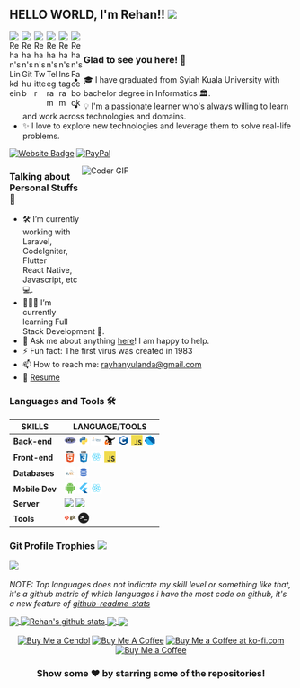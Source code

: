 ## HELLO WORLD, I'm Rehan!! <img src="https://raw.githubusercontent.com/iampavangandhi/iampavangandhi/master/gifs/Hi.gif" width="30px"></h2>

<a href="https://linkedin.com/in/rayhanyulanda">
  <img align="left" alt="Rehan's Linkdein" width="22px" src="https://image.flaticon.com/icons/png/128/1051/1051282.png" />
</a>
<a href="https://github.com/rayhanyulanda">
  <img align="left" alt="Rehan's Github" width="22px" src="https://image.flaticon.com/icons/png/128/1051/1051275.png" />
</a>
<a href="https://twitter.com/rayhanyulanda">
  <img align="left" alt="Rehan's Twitter" width="22px" src="https://image.flaticon.com/icons/png/128/1051/1051280.png" />
</a>
<a href="https://t.me/rayhanyulanda">
  <img align="left" alt="Rehan's Telegram" width="22px" src="https://image.flaticon.com/icons/png/128/1051/1051266.png" />
</a>
<a href="https://instagram.com/rayhanyulanda/">
  <img align="left" alt="Rehan's Instagram" width="22px" src="https://image.flaticon.com/icons/png/128/1051/1051262.png" />
</a>
<a href="https://www.facebook.com/rayhanyulanda/">
  <img align="left" alt="Rehan's Facebook" width="22px" src="https://image.flaticon.com/icons/png/128/1051/1051258.png" />
</a>
<!--<a href="https://www.hackerrank.com/rayhanyulanda/">
  <img align="left" alt="Rehan's Hackerrank" width="22px" src="https://cdn.jsdelivr.net/npm/simple-icons@v3/icons/hackerrank.svg" />
</a>-->
<br />

### Glad to see you here! 🤩 &nbsp;

- 🎓 I have graduated from Syiah Kuala University with bachelor degree in Informatics 🏛.
- 💡 I'm a passionate learner who's always willing to learn and work across technologies and domains.
- ✨ I love to explore new technologies and leverage them to solve real-life problems.

[![Website Badge](https://img.shields.io/badge/-rayhanyulanda.github.io-47CCCC?style=flat&logo=Google-Chrome&logoColor=white&link=https://rayhanyulanda.github.io)](https://rayhanyulanda.github.io) [![PayPal](https://img.shields.io/badge/-PayPal.me-informational?style=flat&logo=PayPal&logoColor=white&link=https://www.paypal.me/RayhanYulanda)](https://www.paypal.me/RayhanYulanda)

<img align="right" height="280" width="375" src="https://media.giphy.com/media/SWoSkN6DxTszqIKEqv/giphy.gif" alt="Coder GIF" />

### Talking about Personal Stuffs :woman:

- 🛠 I’m currently working with Laravel, CodeIgniter, Flutter <br /> React Native, Javascript, etc 💻.
- 👨🏻‍💻 I’m currently learning Full Stack Development 🚀.
- 💬 Ask me about anything [here](https://github.com/rayhanyulanda/rayhanyulanda/issues/)! I am happy to help.
- ⚡ Fun fact: The first virus was created in 1983
- 📫 How to reach me: rayhanyulanda@gmail.com
- 📝 [Resume](https://linkedin.com/in/rayhanyulanda)

### Languages and Tools 🛠️

| SKILLS  | LANGUAGE/TOOLS |
| ------------- | ------------- |
|**Back-end** | <code><img height="20" src="https://raw.githubusercontent.com/github/explore/80688e429a7d4ef2fca1e82350fe8e3517d3494d/topics/php/php.png"></code> <code><img height="20" src="https://raw.githubusercontent.com/github/explore/80688e429a7d4ef2fca1e82350fe8e3517d3494d/topics/python/python.png"></code> <code><img height="20" src="https://raw.githubusercontent.com/github/explore/80688e429a7d4ef2fca1e82350fe8e3517d3494d/topics/java/java.png"></code> <code><img height="20" src="https://raw.githubusercontent.com/github/explore/80688e429a7d4ef2fca1e82350fe8e3517d3494d/topics/perl/perl.png"></code> <code><img height="20" src="https://raw.githubusercontent.com/github/explore/80688e429a7d4ef2fca1e82350fe8e3517d3494d/topics/c/c.png"></code> <code><img height="20" src="https://raw.githubusercontent.com/github/explore/80688e429a7d4ef2fca1e82350fe8e3517d3494d/topics/javascript/javascript.png"></code> <code><img height="20" src="https://raw.githubusercontent.com/github/explore/80688e429a7d4ef2fca1e82350fe8e3517d3494d/topics/dart/dart.png"></code> |
|**Front-end**| <code><img height="20" src="https://raw.githubusercontent.com/github/explore/80688e429a7d4ef2fca1e82350fe8e3517d3494d/topics/html/html.png"></code> <code><img height="20" src="https://raw.githubusercontent.com/github/explore/80688e429a7d4ef2fca1e82350fe8e3517d3494d/topics/css/css.png"></code> <code><img height="20" src="https://raw.githubusercontent.com/github/explore/80688e429a7d4ef2fca1e82350fe8e3517d3494d/topics/react/react.png"></code> <code><img height="20" src="https://raw.githubusercontent.com/github/explore/80688e429a7d4ef2fca1e82350fe8e3517d3494d/topics/javascript/javascript.png"></code>  |
|**Databases**| <code><img height="20" src="https://raw.githubusercontent.com/github/explore/80688e429a7d4ef2fca1e82350fe8e3517d3494d/topics/mysql/mysql.png"></code> <code><img height="20" src="https://raw.githubusercontent.com/github/explore/80688e429a7d4ef2fca1e82350fe8e3517d3494d/topics/sql/sql.png"></code> |
|**Mobile Dev**| <code><img height="20" src="https://raw.githubusercontent.com/github/explore/80688e429a7d4ef2fca1e82350fe8e3517d3494d/topics/android/android.png"></code> <code><img height="20" src="https://raw.githubusercontent.com/github/explore/80688e429a7d4ef2fca1e82350fe8e3517d3494d/topics/flutter/flutter.png"></code> <code><img height="20" src="https://raw.githubusercontent.com/github/explore/80688e429a7d4ef2fca1e82350fe8e3517d3494d/topics/react-native/react-native.png"></code> |
|**Server**| <code><img height="20" src="https://avatars2.githubusercontent.com/u/79192?s=200&v=4"></code> <code><img height="20" src="https://avatars3.githubusercontent.com/u/4604537?s=200&v=4"></code> |
|**Tools**| <code><img height="20" src="https://raw.githubusercontent.com/github/explore/80688e429a7d4ef2fca1e82350fe8e3517d3494d/topics/git/git.png"></code> <code><img height="20" src="https://raw.githubusercontent.com/github/explore/80688e429a7d4ef2fca1e82350fe8e3517d3494d/topics/terminal/terminal.png"></code> |
<!--- Nodejs--><!--- nosql--><!--phpstorm-->
<!--- **Cloud Servers** : Hostinger VPS-->
<!--- gcloud-->
<!--- digitalocean-->

### Git Profile Trophies <img src="https://media.giphy.com/media/QaMcXSekUWx7aogAUr/giphy.gif" width="50" />
<img src="https://github-profile-trophy.vercel.app/?username=rayhanyulanda&theme=gruvbox" />

*NOTE: Top languages does not indicate my skill level or something like that, it's a github metric of which languages i have the most code on github, it's a new feature of [github-readme-stats](https://github.com/anuraghazra/github-readme-stats)*

<a href="https://github.com/anuraghazra/github-readme-stats">
  <img align="center" src="https://github-readme-stats.vercel.app/api/top-langs/?username=rayhanyulanda&theme=tokyonight&hide=javascript,html&hide_langs_below=0.003" />
</a>
<a href="https://github.com/anuraghazra/github-readme-stats">
  <img align="center" src='https://github-readme-stats.vercel.app/api?username=rayhanyulanda&show_icons=true&theme=tokyonight&line_height=27' alt="Rehan's github stats" />
</a>

<a href="https://github.com/RayhanYulanda/Attendize-Scanner-Mobile">
  <img align="center" src="https://github-readme-stats.vercel.app/api/pin/?username=rayhanyulanda&repo=attendize-scanner-mobile&theme=prussian" />
</a>    
<a href="https://github.com/rayhanyulanda/rayhanyulanda.github.io">
  <img align="center" src="https://github-readme-stats.vercel.app/api/pin/?username=rayhanyulanda&repo=rayhanyulanda.github.io&theme=prussian" />
</a>
<br>
<br>
<div align="center">
<a href="https://trakteer.id/rayhanyulanda" target="_blank"><img height="43" src="https://trakteer.id/images/mix/navbar-logo-lite.png" alt="Buy Me a Cendol"/></a>
<a href="https://www.buymeacoffee.com/rayhany" target="_blank"><img src="https://cdn.buymeacoffee.com/buttons/default-red.png" alt="Buy Me A Coffee" height="40" width="170" ></a>
<a href="https://ko-fi.com/R5R8262CD" target="_blank"><img height="43" src="https://cdn.ko-fi.com/cdn/kofi2.png?v=2" alt="Buy Me a Coffee at ko-fi.com" /></a>
<a href="https://www.paypal.me/RayhanYulanda" target="_blank"><img height="43" src="https://www.paypalobjects.com/webstatic/mktg/Logo/pp-logo-150px.png" alt="Buy Me a Coffee"/></a>
<!--<a href="https://trakteer.id/rayhanyulanda" target="_blank"><img height="43" src="https://cdn.trakteer.id/images/mix/trakteer-thumbnail.png" alt="Buy Me a Cendol"/></a>
</div>-->
</div>

<div align="center">

### Show some ❤️ by starring some of the repositories!

</div>
